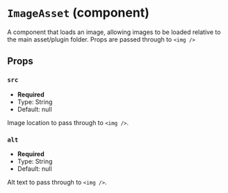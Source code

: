 `ImageAsset` (component)
========================

A component that loads an image, allowing images to be loaded relative to the main asset/plugin folder.
Props are passed through to `<img />`

Props
-----

### `src`

- **Required**
- Type: String
- Default: null

Image location to pass through to `<img />`.

### `alt`

- **Required**
- Type: String
- Default: null

Alt text to pass through to `<img />`.


